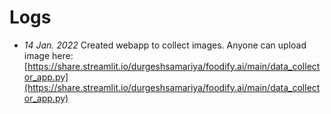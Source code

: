 # Logs

- *14 Jan. 2022* Created webapp to collect images. Anyone can upload image here: [https://share.streamlit.io/durgeshsamariya/foodify.ai/main/data_collector_app.py](https://share.streamlit.io/durgeshsamariya/foodify.ai/main/data_collector_app.py)
